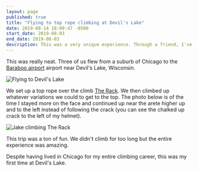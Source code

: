 ```yaml
---
layout: page
published: true
title: "Flying to top rope climbing at Devil's Lake"
date: 2019-08-14 18:09:47 -0500
start_date: 2019-08-03
end_date: 2019-08-03
description: This was a very unique experience. Through a friend, I've managed to connect with a pilot and the three of us flew to Devil's Lake State Park and did some top rope climbing. This was my first time climbing at Devil's Lake.
---
```


This was really neat.
Three of us flew from a suburb of Chicago to the [Baraboo airport](https://www.airnav.com/airport/KDLL) airport near Devil's Lake, Wisconsin.

![Flying to Devil's Lake](/images/flying-to-devils-lake.png)

We set up a top rope over the climb [The Rack](https://www.mountainproject.com/route/105730388/the-rack).
We then climbed up whatever variations we could to get to the top.
The photo below is of the time I stayed more on the face and continued up near the arete higher up and to the left instead of following the crack (you can see the chalked up crack to the left of my helmet).


![Jake climbing The Rack](/images/jake-climbing-devils-lake.png)

This trip was a ton of fun.
We didn't climb for too long but the entire experience was amazing.

Despite having lived in Chicago for my entire climbing career, this was my first time at Devil's Lake.
